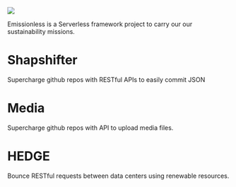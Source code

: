 ![](https://user-images.githubusercontent.com/73197190/196969015-5c967955-ea75-4a51-ae55-7dd47155d402.png)

Emissionless is a Serverless framework project to carry our our sustainability missions.

# Shapshifter

Supercharge github repos with RESTful APIs to easily commit JSON

# Media

Supercharge github repos with API to upload media files.

# HEDGE

Bounce RESTful requests between data centers using renewable resources.
